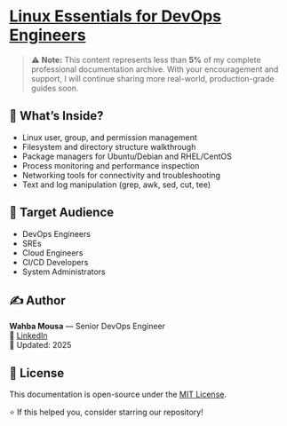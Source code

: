# [Linux Essentials for DevOps Engineers](./Linux-Basics.md)

> ⚠️ **Note:** This content represents less than **5%** of my complete professional documentation archive. With your encouragement and support, I will continue sharing more real-world, production-grade guides soon.

## 📘 What’s Inside?

- Linux user, group, and permission management
- Filesystem and directory structure walkthrough
- Package managers for Ubuntu/Debian and RHEL/CentOS
- Process monitoring and performance inspection
- Networking tools for connectivity and troubleshooting
- Text and log manipulation (grep, awk, sed, cut, tee)

## 🎯 Target Audience

- DevOps Engineers
- SREs
- Cloud Engineers
- CI/CD Developers
- System Administrators

## ✍️ Author

**Wahba Mousa** — Senior DevOps Engineer  
🔗 [LinkedIn](https://www.linkedin.com/in/engineerwahba/)  
📅 Updated: 2025

## 📄 License

This documentation is open-source under the [MIT License](LICENSE).

⭐ If this helped you, consider starring our repository!